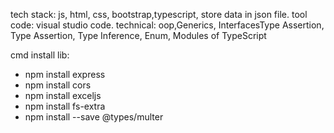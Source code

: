 tech stack: js, html, css, bootstrap,typescript,
store data in json file.
tool code: visual studio code.
technical: oop,Generics, InterfacesType Assertion, Type Assertion, Type Inference, Enum, Modules of TypeScript

cmd install lib:
- npm install express
- npm install cors
-  npm install exceljs
-  npm install  fs-extra
-  npm install --save @types/multer

